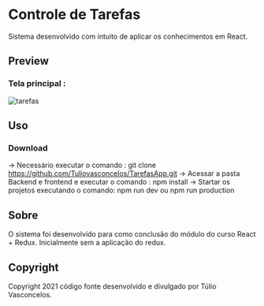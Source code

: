 # Controle de Tarefas

Sistema desenvolvido com intuito de aplicar os conhecimentos em React.

## Preview

### Tela principal :

![tarefas](https://user-images.githubusercontent.com/57222479/107706850-b22fa980-6c9f-11eb-8484-4d2e9d415002.PNG)

## Uso

### Download  
 -> Necessário executar o comando : git clone https://github.com/Tuliovasconcelos/TarefasApp.git
 -> Acessar a pasta Backend e frontend e executar o comando : npm install
 -> Startar os projetos executando o comando: npm run dev ou npm run production
 
## Sobre

O sistema foi desenvolvido para como conclusão do módulo do curso React + Redux. Inicialmente sem a aplicação do redux.

## Copyright

Copyright 2021 código fonte desenvolvido e divulgado por Túlio Vasconcelos.
